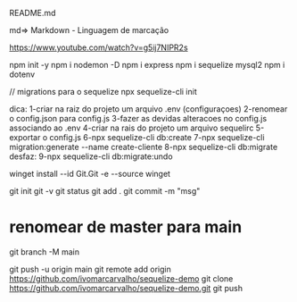 README.md

md=> Markdown - Linguagem de marcação                                                                                                                                                  

https://www.youtube.com/watch?v=g5ij7NIPR2s

npm init -y
npm i nodemon -D
npm i express
npm i sequelize mysql2
npm i dotenv

// migrations para o sequelize
npx sequelize-cli init

dica:
1-criar na raiz do projeto um arquivo .env (configuraçoes)
2-renomear o config.json para config.js
3-fazer as devidas alteracoes no config.js associando ao .env
4-criar na rais do projeto um arquivo sequelirc
5-exportar o config.js
6-npx sequelize-cli db:create
7-npx sequelize-cli migration:generate --name create-cliente
8-npx sequelize-cli db:migrate
desfaz:
9-npx sequelize-cli db:migrate:undo

winget install --id Git.Git -e --source winget

git init
git -v
git status
git add .
git commit -m "msg"

# renomear de master para main
git branch -M main

git push -u origin main
git remote add origin https://github.com/ivomarcarvalho/sequelize-demo
git clone https://github.com/ivomarcarvalho/sequelize-demo.git
git push 


